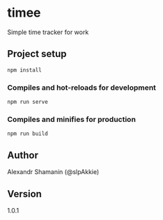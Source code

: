 # timee

Simple time tracker for work

## Project setup
```
npm install
```

### Compiles and hot-reloads for development
```
npm run serve
```

### Compiles and minifies for production
```
npm run build
```

## Author

Alexandr Shamanin (@slpAkkie)

## Version

1.0.1
